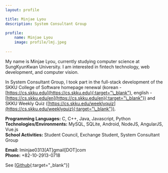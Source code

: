 ```yaml
---
layout: profile

title: Minjae Lyou
description: System Consultant Group

profile:
    name: Minjae Lyou
    image: profile/lmj.jpeg
    
---
```


My name is Minjae Lyou, currently studying computer science at SungKyunKwan University. I am interested in fintech technology, web development, and computer vision.

In System Consultant Group, I took part in the full-stack development of the SKKU College of Software homepage renewal (korean - [https://cs.skku.edu](https://cs.skku.edu){:target="\_blank"}, english - [https://cs.skku.edu/en](https://cs.skku.edu/en){:target="\_blank"}) and SKKU Weekly Quiz ([https://cs.skku.edu/weeklyquiz](https://cs.skku.edu/weeklyquiz){:target="\_blank"}).
 
<strong>Programming Languages:</strong> C, C++, Java, Javascript, Python  
<strong>Technologies/Environments:</strong> MySQL, SQLite, Android, NodeJS, AngularJS, Vue.js    
<strong>School Activities:</strong> Student Council, Exchange Student, System Consultant Group

<strong>Email:</strong> lminjae0313[AT]gmail[DOT]com  
<strong>Phone:</strong> +82-10-2913-0718

See [[Github](https://github.com/MinjaeLyou){:target="\_blank"}]